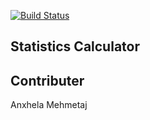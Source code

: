 [![Build Status](https://travis-ci.com/AnxhelaMehmetaj/Statistics_Calculator.svg?branch=master)](https://travis-ci.com/AnxhelaMehmetaj/Statistics_Calculator)

## Statistics Calculator 

 ## Contributer
 Anxhela Mehmetaj